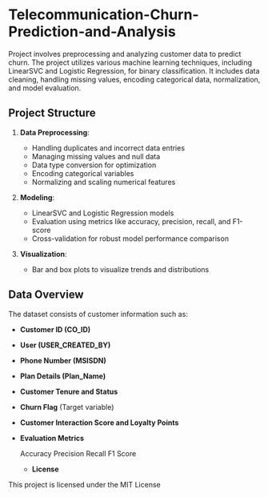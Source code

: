 # Telecommunication-Churn-Prediction-and-Analysis
Project involves preprocessing and analyzing customer data to predict churn. The project utilizes various machine learning techniques, including LinearSVC and Logistic Regression, for binary classification. It includes data cleaning, handling missing values, encoding categorical data, normalization, and model evaluation.

## Project Structure

1. **Data Preprocessing**: 
   - Handling duplicates and incorrect data entries
   - Managing missing values and null data
   - Data type conversion for optimization
   - Encoding categorical variables
   - Normalizing and scaling numerical features

2. **Modeling**:
   - LinearSVC and Logistic Regression models
   - Evaluation using metrics like accuracy, precision, recall, and F1-score
   - Cross-validation for robust model performance comparison

3. **Visualization**:
   - Bar and box plots to visualize trends and distributions

## Data Overview

The dataset consists of customer information such as:
- **Customer ID (CO_ID)**
- **User (USER_CREATED_BY)**
- **Phone Number (MSISDN)**
- **Plan Details (Plan_Name)**
- **Customer Tenure and Status**
- **Churn Flag** (Target variable)
- **Customer Interaction Score and Loyalty Points**

- **Evaluation Metrics**

    Accuracy
    Precision
    Recall
    F1 Score

  - **License**

This project is licensed under the MIT License
